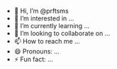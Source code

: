 - 👋 Hi, I’m @prftsms
- 👀 I’m interested in ...
- 🌱 I’m currently learning ...
- 💞️ I’m looking to collaborate on ...
- 📫 How to reach me ...
- 😄 Pronouns: ...
- ⚡ Fun fact: ...

<!---
prftsms/prftsms is a ✨ special ✨ repository because its `README.md` (this file) appears on your GitHub profile.
You can click the Preview link to take a look at your changes.
--->
